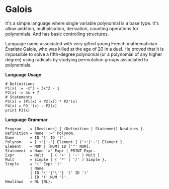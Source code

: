 # Galois
 It's a simple language where single variable polynomial is a base type.
 It's allow addition, multiplication, derivation, counting operations for polynomials. And has basic controlling structures.
 
 
 Language name associated with very gifted young French mathematician Évariste Galois, who was killed at the age of 20 in a duel. He proved that it is impossible to solve a fifth-degree polynomial (or a polynomial of any higher degree) using radicals by studying permutation groups associated to polynomials.


__Language Usage__
````
# Definitions
P1(x) := -x^3 + 3x^2 - 1
P2(x) := 4x + 7
# Statements
P3(x) = (P1(x) + P2(x)) * P2'(x)
P4(x) = P3''(x) - P2(x)
print P3(x)
````

__Language Grammar__
````
Program    = [NewLines] { (Definition | Statement) NewLines }.
Definition = Name ':=' Polynom.
Name       = ID '(' ID ')'.
Polynom    = ['+'|'-'] Element { ('+'|'-') Element }.
Element    = NUM | [NUM] ID ['^' NUM].
Statement  = Name '=' Expr | PRINT Expr.
Expr       = Mult   { ( '+' | '-' ) Mult }.
Mult       = Simple { ( '*' | '/' ) Simple }.
Simple     = '(' Expr ')'
           | Name
           | ID '\''{'\''} '(' ID ')'
           | ID '(' NUM ')'.
Newlinws   = NL {NL}.
````
